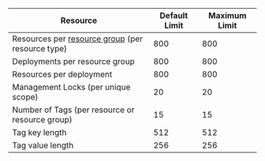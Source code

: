 Resource|Default Limit|Maximum Limit
---|---|---
Resources per [resource group](resource-group-overview.md) (per resource type)|800|800
Deployments per resource group|800|800
Resources per deployment|800|800
Management Locks (per unique scope)|20|20
Number of Tags (per resource or resource group)|15|15
Tag key length|512|512
Tag value length|256|256


